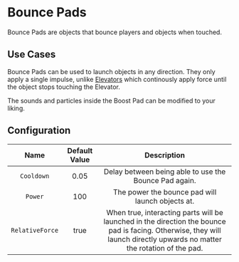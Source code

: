 # Bounce Pads

Bounce Pads are objects that bounce players and objects when touched.

## Use Cases

Bounce Pads can be used to launch objects in any direction. They only apply a single impulse, unlike [Elevators](elevators.md) which continously apply force until the object stops touching the Elevator.

The sounds and particles inside the Boost Pad can be modified to your liking.

## Configuration

| Name | Default Value | Description
|:-----:|:-----:|:-----:
| `Cooldown` | 0.05 | Delay between being able to use the Bounce Pad again.
| `Power` | 100 | The power the bounce pad will launch objects at.
| `RelativeForce` | true | When true, interacting parts will be launched in the direction the bounce pad is facing. Otherwise, they will launch directly upwards no matter the rotation of the pad.